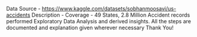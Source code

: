 Data Source - https://www.kaggle.com/datasets/sobhanmoosavi/us-accidents 
Description - Coverage - 49 States, 2.8 Million Accident records
performed Exploratory Data Analysis and derived insights. 
All the steps are documented and explanation given wherever necessary 
Thank You!
